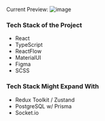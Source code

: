 Current Preview:
![image](https://github.com/lunaticwithaduck/flownotes/assets/132492967/14100cab-0b8f-4000-84c4-2f4fb0773fbc)


### Tech Stack of the Project

- React
- TypeScript
- ReactFlow
- MaterialUI
- Figma
- SCSS

### Tech Stack Might Expand With

- Redux Toolkit / Zustand
- PostgreSQL w/ Prisma
- Socket.io
